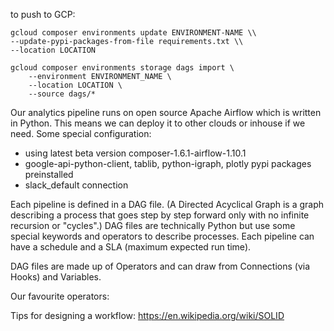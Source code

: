to push to GCP:
```
gcloud composer environments update ENVIRONMENT-NAME \\
--update-pypi-packages-from-file requirements.txt \\
--location LOCATION

gcloud composer environments storage dags import \
    --environment ENVIRONMENT_NAME \
    --location LOCATION \
    --source dags/*
```


Our analytics pipeline runs on open source Apache Airflow which is written in Python. This means we can deploy it to other clouds or inhouse if we need.
Some special configuration:
- using latest beta version composer-1.6.1-airflow-1.10.1
- google-api-python-client, tablib, python-igraph, plotly pypi packages preinstalled
- slack_default connection

Each pipeline is defined in a DAG file. (A Directed Acyclical Graph is a graph describing a process that goes step by step forward only with no infinite recursion or "cycles".)
DAG files are technically Python but use some special keywords and operators to describe processes. Each pipeline can have a schedule and a SLA (maximum expected run time).

DAG files are made up of Operators and can draw from Connections (via Hooks) and Variables.

Our favourite operators:

Tips for designing a workflow:
https://en.wikipedia.org/wiki/SOLID